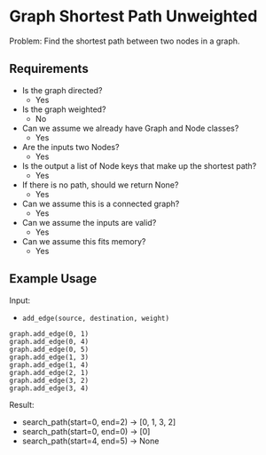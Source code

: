 # Graph Shortest Path Unweighted

Problem: Find the shortest path between two nodes in a graph.

## Requirements

- Is the graph directed?
  - Yes
- Is the graph weighted?
  - No
- Can we assume we already have Graph and Node classes?
  - Yes
- Are the inputs two Nodes?
  - Yes
- Is the output a list of Node keys that make up the shortest path?
  - Yes
- If there is no path, should we return None?
  - Yes
- Can we assume this is a connected graph?
  - Yes
- Can we assume the inputs are valid?
  - Yes
- Can we assume this fits memory?
  - Yes

## Example Usage

Input:

- `add_edge(source, destination, weight)`

```
graph.add_edge(0, 1)
graph.add_edge(0, 4)
graph.add_edge(0, 5)
graph.add_edge(1, 3)
graph.add_edge(1, 4)
graph.add_edge(2, 1)
graph.add_edge(3, 2)
graph.add_edge(3, 4)
```

Result:

- search_path(start=0, end=2) -> [0, 1, 3, 2]
- search_path(start=0, end=0) -> [0]
- search_path(start=4, end=5) -> None

